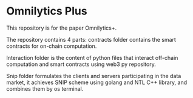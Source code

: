 # Omnilytics Plus

This repository is for the paper Omnilytics+.

The repository contains 4 parts: contracts folder contains the smart contracts for on-chain computation.

Interaction folder is the content of python files that interact off-chain computation and smart contracts using web3 py repository.

Snip folder formulates the clients and servers participating in the data market, it achieves SNIP scheme using golang and NTL C++ library, and combines them by os terminal.
